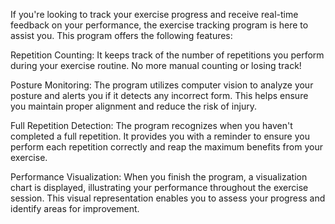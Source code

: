 If you're looking to track your exercise progress and receive real-time feedback on your performance, the exercise tracking program is here to assist you. This program offers the following features:

Repetition Counting: It keeps track of the number of repetitions you perform during your exercise routine. No more manual counting or losing track!

Posture Monitoring: The program utilizes computer vision to analyze your posture and alerts you if it detects any incorrect form. This helps ensure you maintain proper alignment and reduce the risk of injury.

Full Repetition Detection: The program recognizes when you haven't completed a full repetition. It provides you with a reminder to ensure you perform each repetition correctly and reap the maximum benefits from your exercise.

Performance Visualization: When you finish the program, a visualization chart is displayed, illustrating your performance throughout the exercise session. This visual representation enables you to assess your progress and identify areas for improvement.
